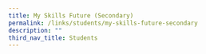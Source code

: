 ```yaml
---
title: My Skills Future (Secondary)
permalink: /links/students/my-skills-future-secondary
description: ""
third_nav_title: Students
---
```


